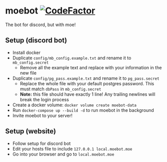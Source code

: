 # moebot [![CodeFactor](https://www.codefactor.io/repository/github/camd67/moebot)](https://www.codefactor.io/repository/github/camd67/moebot)
The bot for discord, but with moe!

## Setup (discord bot)
* Install docker
* Duplicate `config/mb_config.example.txt` and rename it to `mb_config.secret`
    * Remove all the example text and replace with your information in the new file
* Duplicate `config/pg_pass.example.txt` and rename it to `pg_pass.secret`
    * Replace the whole file with your default postgres password. This must match `dbPass` in `mb_config.secret`
    * __Note:__ this file should have exactly 1 line! Any trailing newlines will break the login process
* Create a docker volume: `docker volume create moebot-data`
* Run `docker-compose up --build -d` to run moebot in the background
* Invite moebot to your server!

## Setup (website)
* Follow setup for discord bot
* Edit your hosts file to include `127.0.0.1 local.moebot.moe`
* Go into your browser and go to `local.moebot.moe`
